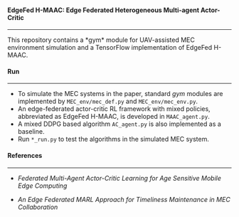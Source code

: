 #### EdgeFed H-MAAC: Edge Federated Heterogeneous Multi-agent Actor-Critic 

<hr>
This repository contains a *gym* module for UAV-assisted MEC environment simulation and a TensorFlow implementation of EdgeFed H-MAAC.

#### Run

<hr>

- To simulate the MEC systems in the paper, standard *gym* modules are implemented by `MEC_env/mec_def.py` and `MEC_env/mec_env.py`.
- An edge-federated actor-critic RL framework with mixed policies,  abbreviated  as  EdgeFed  H-MAAC, is developed in `MAAC_agent.py`.
- A mixed DDPG based algorithm `AC_agent.py` is also implemented as a baseline.
- Run `*_run.py` to test the algorithms in the simulated MEC system.

#### References

<hr>

* *Federated Multi-Agent Actor-Critic Learning for Age Sensitive Mobile Edge Computing* 

* *An Edge Federated MARL Approach for Timeliness Maintenance in MEC Collaboration*

